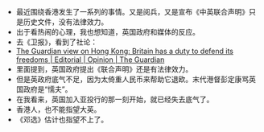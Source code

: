- 最近围绕香港发生了一系列的事情。又是阅兵，又是宣布《中英联合声明》只是历史文件，没有法律效力。
- 出于看热闹的心理，我也想知道，英国政府和媒体的反应。
- 去《卫报》，看到了社论：
- [The Guardian view on Hong Kong: Britain has a duty to defend its freedoms | Editorial | Opinion | The Guardian](https://www.theguardian.com/commentisfree/2017/jun/30/the-guardian-view-on-hong-kong-britain-has-a-duty-to-defend-its-freedoms)
- 里面提到，英国政府提出《联合声明》还是有法律效力。
- 但是英政府底气不足，因为太倚重人民币来帮助它退欧。末代港督彭定康骂英国政府是“懦夫”。
- 在我看来，英国加入亚投行的那一刻开始，就已经失去底气了。
- 香港人，也不能指望大英。
- 《邓选》估计也指望不上了。
